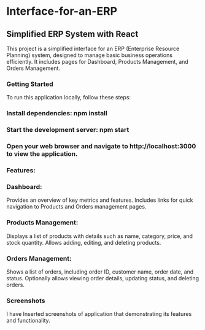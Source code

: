 # Interface-for-an-ERP

## Simplified ERP System with React

This project is a simplified interface for an ERP (Enterprise Resource Planning) system, designed to manage basic business operations efficiently. It includes pages for Dashboard, Products Management, and Orders Management.

### Getting Started

To run this application locally, follow these steps:

### Install dependencies: npm install 
### Start the development server: npm start
### Open your web browser and navigate to http://localhost:3000 to view the application.

### Features:

### Dashboard:
Provides an overview of key metrics and features.
Includes links for quick navigation to Products and Orders management pages.
### Products Management:
Displays a list of products with details such as name, category, price, and stock quantity.
Allows adding, editing, and deleting products.
### Orders Management:
Shows a list of orders, including order ID, customer name, order date, and status.
Optionally allows viewing order details, updating status, and deleting orders.

### Screenshots
I have Inserted screenshots of application that demonstrating its features and functionality.

